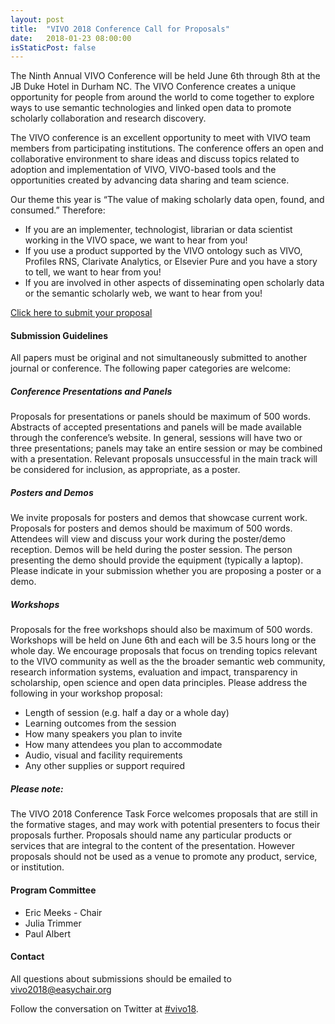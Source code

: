 ```yaml
---
layout: post
title:  "VIVO 2018 Conference Call for Proposals"
date:   2018-01-23 08:00:00
isStaticPost: false
---
```


The Ninth Annual VIVO Conference will be held June 6th through 8th at the JB Duke Hotel in Durham NC. The VIVO Conference creates a unique opportunity for people from around the world to come together to explore ways to use semantic technologies and linked open data to promote scholarly collaboration and research discovery.

The VIVO conference is an excellent opportunity to meet with VIVO team members from participating institutions. The conference offers an open and collaborative environment to share ideas and discuss topics related to adoption and implementation of VIVO, VIVO-based tools and the opportunities created by advancing data sharing and team science.

Our theme this year is “The value of making scholarly data open, found, and consumed.” Therefore:

* If you are an implementer, technologist, librarian or data scientist working in the VIVO space, we want to hear from you!
* If you use a product supported by the VIVO ontology such as VIVO, Profiles RNS, Clarivate Analytics, or Elsevier Pure and you have a story to tell, we want to hear from you!
* If you are involved in other aspects of disseminating open scholarly data or the semantic scholarly web, we want to hear from you!

[Click here to submit your proposal](https://easychair.org/cfp/VIVO2018)

#### Submission Guidelines

All papers must be original and not simultaneously submitted to another journal or conference. The following paper categories are welcome:

##### Conference Presentations and Panels

Proposals for presentations or panels should be maximum of 500 words. Abstracts of accepted presentations and panels will be made available through the conference’s website. In general, sessions will have two or three presentations; panels may take an entire session or may be combined with a presentation. Relevant proposals unsuccessful in the main track will be considered for inclusion, as appropriate, as a poster.

##### Posters and Demos

We invite proposals for posters and demos that showcase current work. Proposals for posters and demos should be maximum of 500 words. Attendees will view and discuss your work during the poster/demo reception. Demos will be held during the poster session. The person presenting the demo should provide the equipment (typically a laptop). Please indicate in your submission whether you are proposing a poster or a demo.

##### Workshops

Proposals for the free workshops should also be maximum of 500 words. Workshops will be held on June 6th and each will be 3.5 hours long or the whole day. We encourage proposals that focus on trending topics relevant to the VIVO community as well as the the broader semantic web community, research information systems, evaluation and impact, transparency in scholarship, open science and open data principles. Please address the following in your workshop proposal:

* Length of session (e.g. half a day or a whole day)
* Learning outcomes from the session
* How many speakers you plan to invite
* How many attendees you plan to accommodate
* Audio, visual and facility requirements
* Any other supplies or support required

##### Please note:

The VIVO 2018 Conference Task Force welcomes proposals that are still in the formative stages, and may work with potential presenters to focus their proposals further. Proposals should name any particular products or services that are integral to the content of the presentation. However proposals should not be used as a venue to promote any product, service, or institution.

#### Program Committee

* Eric Meeks - Chair 
* Julia Trimmer
* Paul Albert

#### Contact

All questions about submissions should be emailed to vivo2018@easychair.org

Follow the conversation on Twitter at [#vivo18](https://twitter.com/search?q=%23vivo18).